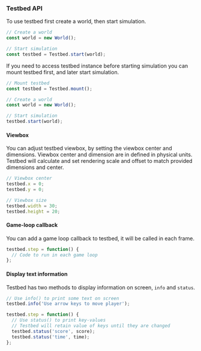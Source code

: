 ### Testbed API

To use testbed first create a world, then start simulation.

```js
// Create a world
const world = new World();

// Start simulation
const testbed = Testbed.start(world);
```

If you need to access testbed instance before starting simulation you can mount testbed first, and later start simulation.

```js
// Mount testbed
const testbed = Testbed.mount();

// Create a world
const world = new World();

// Start simulation
testbed.start(world);
```

#### Viewbox

You can adjust testbed viewbox, by setting the viewbox center and dimensions. Viewbox center and dimension are in defined in physical units. Testbed will calculate and set rendering scale and offset to match provided dimensions and center.

```js
// Viewbox center
testbed.x = 0;
testbed.y = 0;

// Viewbox size
testbed.width = 30;
testbed.height = 20;
```

#### Game-loop callback

You can add a game loop callback to testbed, it will be called in each frame.

```js
testbed.step = function() {
  // Code to run in each game loop
};
```

#### Display text information

Testbed has two methods to display information on screen, `info` and `status`.

```js
// Use info() to print some text on screen
testbed.info('Use arrow keys to move player');

testbed.step = function() {
  // Use status() to print key-values
  // Testbed will retain value of keys until they are changed
  testbed.status('score', score);
  testbed.status('time', time);
};
```
